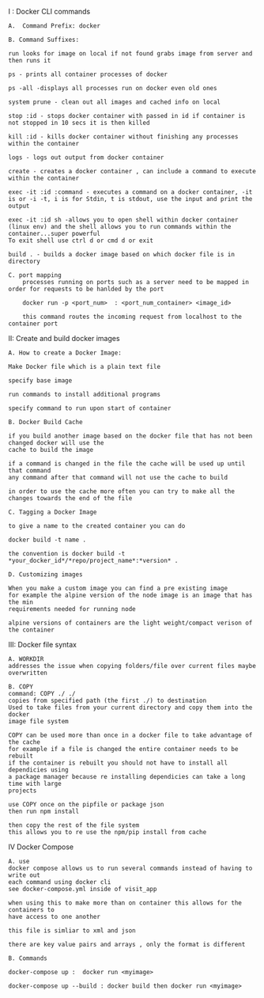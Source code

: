 I : Docker CLI commands

    A.  Command Prefix: docker

    B. Command Suffixes:

    run looks for image on local if not found grabs image from server and then runs it

    ps - prints all container processes of docker

    ps -all -displays all processes run on docker even old ones

    system prune - clean out all images and cached info on local

    stop :id - stops docker container with passed in id if container is not stopped in 10 secs it is then killed

    kill :id - kills docker container without finishing any processes within the container

    logs - logs out output from docker container

    create - creates a docker container , can include a command to execute within the container

    exec -it :id :command - executes a command on a docker container, -it is or -i -t, i is for Stdin, t is stdout, use the input and print the output

    exec -it :id sh -allows you to open shell within docker container (linux env) and the shell allows you to run commands within the container...super powerful
    To exit shell use ctrl d or cmd d or exit

    build . - builds a docker image based on which docker file is in directory

    C. port mapping
        processes running on ports such as a server need to be mapped in order for requests to be hanlded by the port

        docker run -p <port_num>  : <port_num_container> <image_id>

        this command routes the incoming request from localhost to the container port

II: Create and build docker images

    A. How to create a Docker Image:

    Make Docker file which is a plain text file

    specify base image

    run commands to install additional programs

    specify command to run upon start of container

    B. Docker Build Cache

    if you build another image based on the docker file that has not been changed docker will use the
    cache to build the image

    if a command is changed in the file the cache will be used up until that command
    any command after that command will not use the cache to build

    in order to use the cache more often you can try to make all the changes towards the end of the file

    C. Tagging a Docker Image

    to give a name to the created container you can do

    docker build -t name .

    the convention is docker build -t *your_docker_id*/*repo/project_name*:*version* .

    D. Customizing images

    When you make a custom image you can find a pre existing image
    for example the alpine version of the node image is an image that has the min
    requirements needed for running node

    alpine versions of containers are the light weight/compact verison of the container

III: Docker file syntax

    A. WORKDIR
    addresses the issue when copying folders/file over current files maybe overwritten

    B. COPY
    command: COPY ./ ./
    copies from specified path (the first ./) to destination
    Used to take files from your current directory and copy them into the docker
    image file system

    COPY can be used more than once in a docker file to take advantage of the cache
    for example if a file is changed the entire container needs to be rebuilt
    if the container is rebuilt you should not have to install all dependicies using
    a package manager because re installing dependicies can take a long time with large
    projects

    use COPY once on the pipfile or package json
    then run npm install

    then copy the rest of the file system
    this allows you to re use the npm/pip install from cache

IV Docker Compose

    A. use
    docker compose allows us to run several commands instead of having to write out
    each command using docker cli
    see docker-compose.yml inside of visit_app

    when using this to make more than on container this allows for the containers to
    have access to one another

    this file is simliar to xml and json

    there are key value pairs and arrays , only the format is different

    B. Commands

    docker-compose up :  docker run <myimage>

    docker-compose up --build : docker build then docker run <myimage>
